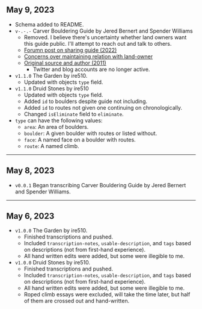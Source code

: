 ## May 9, 2023

- Schema added to README.
- `v-.-.-` Carver Bouldering Guide by Jered Bernert and Spender Williams
  - Removed. I believe there's uncertainty whether land owners want this guide public. I'll attempt to reach out and talk to others.
  - [Forumn post on sharing guide (2022)](https://www.mountainproject.com/forum/topic/121906849/carver-bouldering-guidebook)
  - [Concerns over maintaining relation with land-owner](https://www.carverclimbingclub.org/about/)
  - [Original source and author (2011)](http://carverbouldering.blogspot.com/2011/07/for-sale-carver-bouldering-guide-1000.html)
    - Twitter and blog accounts are no longer active.
- `v1.1.0` The Garden by ire510.
  - Updated with objects `type` field.
- `v1.1.0` Druid Stones by ire510
  - Updated with objects `type` field.
  - Added `id` to boulders despite guide not including.
  - Added `id` to routes not given one continuing on chronologically.
  - Changed `isEliminate` field to `eliminate`.
- `type` can have the following values:
  - `area`: An area of boulders.
  - `boulder`: A given boulder with routes or listed without.
  - `face`: A named face on a boulder with routes.
  - `route`: A named climb.

---

## May 8, 2023

- `v0.0.1` Began transcribing Carver Bouldering Guide by Jered Bernert and Spender Williams.

---

## May 6, 2023

- `v1.0.0` The Garden by ire510.
  - Finished transcriptions and pushed.
  - Included `transcription-notes`, `usable-description`, and `tags` based on descriptions (not from first-hand experience).
  - All hand written edits were added, but some were illegible to me.
- `v1.0.0` Druid Stones by ire510.
  - Finished transcriptions and pushed.
  - Included `transcription-notes`, `usable-description`, and `tags` based on descriptions (not from first-hand experience).
  - All hand written edits were added, but some were illegible to me.
  - Roped climb essays were excluded, will take the time later, but half of them are crossed out and hand-written.
